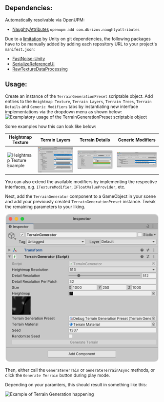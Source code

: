 ## Dependencies:

Automatically resolvable via OpenUPM:
* [NaughtyAttributes](https://openupm.com/packages/com.dbrizov.naughtyattributes/) `openupm add com.dbrizov.naughtyattributes`

Due to a [limitation](https://docs.unity3d.com/Manual/upm-git.html) by Unity on git dependencies, the following packages have to be manually added by adding each repository URL to your project's `manifest.json`:
* [FastNoise-Unity](https://github.com/shniqq/FastNoiseLite-Unity)
* [SerializeReferenceUI](https://github.com/shniqq/UnitySerializedReferenceUI)
* [RawTextureDataProcessing](https://github.com/shniqq/RawTextureDataProcessing)

## Usage:

Create an instance of the `TerrainGenerationPreset` scriptable object.
Add entries to the `Heightmap Texture`, `Terrain Layers`, `Terrain Trees`, `Terrain Details` and `Generic Modifiers` tabs by instantiating new interface implementations via the dropdown menu as shown below:
![Examplatory usage of the TerrainGenerationPreset scriptable object](./Terrain%20Generation%20Preset%20Usage.gif)

Some examples how this can look like below:

| Heightmap Texture                             | Terrain Layers                          | Terrain Details                           | Generic Modifiers                           |
|-----------------------------------------------|-----------------------------------------|-------------------------------------------|---------------------------------------------|
| ![Heightmap Texture Example](./Heightmap.gif) | ![Terrain Layers Example](./Layers.png) | ![Terrain Details Example](./Details.png) | ![Generic Modifiers Example](./Generic.png) |

You can also extend the available modifiers by implementing the respective interfaces, e.g. `ITextureModifier`, `IFloatValueProvider`, etc.

Next, add the `TerrainGenerator` component to a GameObject in your scene and add your previously created `TerrainGenerationPreset` instance. Tweak the remaining parameters to your liking.

![TerrainGenerator Script attached to a GameObject](./TerrainGenerator.png)

Then, either call the `GenerateTerrain` or `GenerateTerrainAsync` methods, or click the `Generate Terrain` button during play mode.

Depending on your paramters, this should result in something like this:

![Example of Terrain Generation happening](./Terrain%20Generation%20Example.gif)
